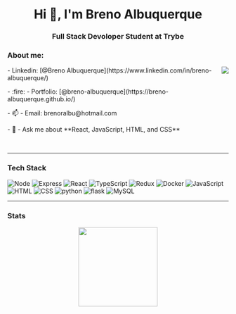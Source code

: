 <h1 align="center">Hi 👋, I'm Breno Albuquerque</h1>
<h3 align="center">Full Stack Devoloper Student at Trybe</h3>

### About me:

<a target="_blank" href="https://github.com/Breno-Albuquerque">
  <img align="right" heith="200" src="https://github-readme-stats.vercel.app/api/top-langs/?username=breno-albuquerque&layout=compact&hide=Dockerfile&show_icons=true&hide_border=true&theme=tokyonight&langs_count=10" />
</a>

<p align="left">- Linkedin: [@Breno Albuquerque](https://www.linkedin.com/in/breno-albuquerque/)</p>
<p align="left">-  :fire: - Portfolio: [@breno-albuquerque](https://breno-albuquerque.github.io/)</p>
<p align="left">-  📫 - Email: brenoralbu@hotmail.com</p>
<p align="left">-  💬 - Ask me about **React, JavaScript, HTML, and CSS**</p>

<br clear="both"/>

---

### Tech Stack 
![Node](https://img.shields.io/badge/Node.js-339933?style=for-the-badge&logo=nodedotjs&logoColor=white)
![Express](https://img.shields.io/badge/Express.js-000000?style=for-the-badge&logo=express&logoColor=white)
![React](https://img.shields.io/badge/-React-61DAFB?style=for-the-badge&logo=react&logoColor=black)
![TypeScript](https://img.shields.io/badge/TypeScript-007ACC?style=for-the-badge&logo=typescript&logoColor=white)
![Redux](https://img.shields.io/badge/Redux-593D88?style=for-the-badge&logo=redux&logoColor=white)
![Docker](https://img.shields.io/badge/Docker-2CA5E0?style=for-the-badge&logo=docker&logoColor=white)
![JavaScript](https://img.shields.io/badge/JavaScript-F7DF1E?style=for-the-badge&logo=javascript&logoColor=black)
![HTML](https://img.shields.io/badge/HTML5-E34F26?style=for-the-badge&logo=html5&logoColor=white)
![CSS](https://img.shields.io/badge/CSS3-1572B6?style=for-the-badge&logo=css3&logoColor=white)
![python](https://img.shields.io/badge/Python-FFD43B?style=for-the-badge&logo=python&logoColor=blue)
![flask](https://img.shields.io/badge/Flask-000000?style=for-the-badge&logo=flask&logoColor=white)
![MySQL](https://img.shields.io/badge/MySQL-005C84?style=for-the-badge&logo=mysql&logoColor=white)

---

### Stats

<div align="center">
  <a  target="_blank" href="https://github.com/Breno-Albuquerque">
    <img height="180" src="https://github-readme-stats.vercel.app/api?username=breno-albuquerque&show_icons=true&theme=tokyonight&count_private=true&hide_border=true&include_all_commits=false" />
  </a>
</div>


